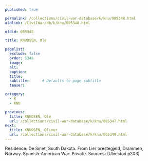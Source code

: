```yaml
---
published: true

permalink: /collections/civil-war-database/k/knu/005348.html
oldlink: /CivilWar/db/k/knu/005348.html

oldid: 005348

title: KNUDSEN, Ole

pagelist:
  exclude: false
  order: 5348
  image: 
  alt:
  caption:
  title:
  subtitle:      # Defaults to page subtitle
  teaser:

category: 
  - K 
  - KNU

previous:
  title: KNUDSEN, Ole
  url: /collections/civil-war-database/k/knu/005347.html  
next:
  title: KNUDSEN, Oliver
  url: /collections/civil-war-database/k/knu/005349.html   
---
```

Residence: De Smet, South Dakota. From Lier prestegjeld, Drammen, Norway. Spanish-American War: Private. Sources: (Ulvestad p303)